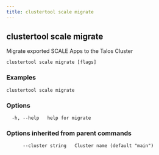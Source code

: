 ```yaml
---
title: clustertool scale migrate
---
```

## clustertool scale migrate

Migrate exported SCALE Apps to the Talos Cluster

```
clustertool scale migrate [flags]
```

### Examples

```
clustertool scale migrate
```

### Options

```
  -h, --help   help for migrate
```

### Options inherited from parent commands

```
      --cluster string   Cluster name (default "main")
```
